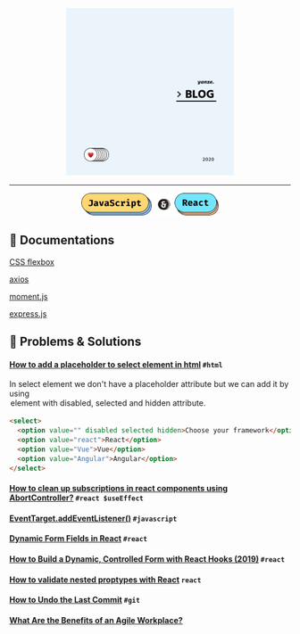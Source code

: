 <p align="center">
  <img height="300" src="images/logo-2020.png">
</p>

--- 
<p align="center">
  <img height="40" src="images/js-react.png">
</p>

## 🥃 Documentations

[CSS flexbox](https://css-tricks.com/snippets/css/a-guide-to-flexbox)

[axios](https://github.com/axios/axios)

[moment.js](https://momentjs.com/)

[express.js](https://expressjs.com/)

## 📎 Problems & Solutions 

#### [How to add a placeholder to select element in html](https://dev.to/saigowthamr/how-to-add-a-placeholder-to-select-element-in-html-hp8) `#html`

In select element we don't have a placeholder attribute but we can add it by using <option> element with `disabled`, `selected` and `hidden` attribute.
  
```html
<select>
  <option value="" disabled selected hidden>Choose your framework</option>
  <option value="react">React</option>
  <option value="Vue">Vue</option>
  <option value="Angular">Angular</option>
</select>
```
#### [How to clean up subscriptions in react components using AbortController?](https://medium.com/@selvaganesh93/how-to-clean-up-subscriptions-in-react-components-using-abortcontroller-72335f19b6f7) `#react $useEffect`

#### [EventTarget.addEventListener()](https://developer.mozilla.org/en-US/docs/Web/API/EventTarget/addEventListener) `#javascript`

#### [Dynamic Form Fields in React](https://codesandbox.io/s/react-dynamic-form-fields-3fjbd?from-embed) `#react`

#### [How to Build a Dynamic, Controlled Form with React Hooks (2019)](https://itnext.io/how-to-build-a-dynamic-controlled-form-with-react-hooks-2019-b39840f75c4f) `#react`

#### [How to validate nested proptypes with React](https://www.javascriptstuff.com/validate-nested-proptypes/) `react`

#### [How to Undo the Last Commit](https://code.likeagirl.io/how-to-undo-the-last-commit-393e7db2840b) `#git`

#### [What Are the Benefits of an Agile Workplace?](https://officeprinciples.com/agile-working/what-are-the-benefits-of-an-agile-workplace/)
